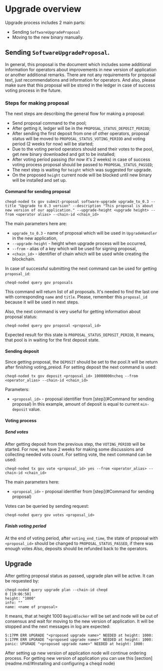 # Upgrade overview
Upgrade process includes 2 main parts:
- Sending ``SoftwareUpgradeProposal``
- Moving to the new binary manually.
## Sending ``SoftwareUpgradeProposal``.
In general, this proposal is the document which includes some additional information for operators about improvements in new version of application or another additional remarks.
There are not any requirements for proposal text, just recommendations and information for operators. And also, please make sure that this proposal will be stored in the ledger in case of success voting process in the future.

### Steps for making proposal
The next steps are describing the general flow for making a proposal:
- Send proposal command to the pool;
- After getting it, ledger will be in the `PROPOSAL_STATUS_DEPOSIT_PERIOD`;
- After sending the first deposit from one of other operators, proposal status will be moved to `PROPOSAL_STATUS_VOTING_PERIOD` and voting period (2 weeks for now) will be started;
- Due to the voting period operators should send their votes to the pool, get new binary downloaded and got to be installed;
- After voting period passing (for now it's 2 weeks) in case of success voting process proposal should be passed to `PROPOSAL_STATUS_PASSED`;
- The next step is waiting for `height` which was suggested for upgrade.
- On the proposed `height` current node will be blocked until new binary will be installed and set up.

#### Command for sending proposal

```
cheqd-noded tx gov submit-proposal software-upgrade upgrade_to_0.3 --title "Upgrade to 0.3 version" --description "This proposal is about new version of our application." --upgrade-height <upgrade height> --from <operator alias> --chain-id <chain_id>
```
The main parameters here are:
- `upgrade_to_0.3` - name of proposal which will be used in `UpgradeHandler` in the new application,
- `--upgrade-height` - height when upgrade process will be occurred,
- `--from` - alias of a key which will be used for signing proposal,
- `<chain_id>` - identifier of chain which will be used while creating the blockchain.

In case of successful submitting  the next command can be used for getting `proposal_id`:
```
cheqd-noded query gov proposals
```
This command will return list of all proposals. It's needed to find the last one with corresponding `name` and `title`.
Please, remember this `proposal_id` because it will be used in next steps.

Also, the next command is very useful for getting information about proposal status:
```
cheqd-noded query gov proposal <proposal_id>
```
Expected result for this state is `PROPOSAL_STATUS_DEPOSIT_PERIOD`, It means, that pool is in waiting for the first deposit state.

#### Sending deposit
Since getting proposal, the `DEPOSIT` should be set to the pool.It will be return after finishing voting_preiod.
For setting deposit the next command is used:
```
cheqd-noded tx gov deposit <proposal_id> 10000000ncheq --from <operator_alias> --chain-id <chain_id>
```
Parameters:
- `<proposal_id>` - proposal identifier from [step](#Command for sending proposal)
  In this example, amount of deposit is equal to current `min-deposit` value.

#### Voting process
##### Send votes
After getting deposit from the previous step, the `VOTING_PERIOD` will be started. For now, we have 2 weeks for making some discussions and collecting needed vots count.
For setting vote, the next command can be used:
```
cheqd-noded tx gov vote <proposal_id> yes --from <operator_alias> --chain-id <chain_id>
```
The main parameters here:
- `<proposal_id>` - proposal identifier from [step](#Command for sending proposal)

Votes can be queried by sending request:
```
cheqd-noded query gov votes <proposal_id>
```
##### Finish voting period
At the end of voting period, after `voting_end_time`, the state of proposal with `<proposal_id>` should be changed to `PROPOSAL_STATUS_PASSED`, if there was enough votes
Also, deposits should be refunded back to the operators.

## Upgrade
After getting proposal status as passed, upgrade plan will be active. It can be requested by:
```
cheqd-noded query upgrade plan --chain-id cheqd                                                                                                                                                                                                                                      0 [19:06:50]
height: "1000"
info: ""
name: <name of proposal>
```
It means, that at height 1000 `BeginBlocker` will be set and node will be out of consensus and wait for moving to the new version of application.
It will be stopped and the next messages in log are expected:
```
5:17PM ERR UPGRADE "<proposed upgrade name>" NEEDED at height: 1000:
5:17PM ERR UPGRADE "<proposed upgrade name>" NEEDED at height: 1000:
panic: UPGRADE "<proposed upgrade name>" NEEDED at height: 1000:
```
After setting up new version of application node will continue ordering process.
For getting new version of application you can use this [section](readme.md/#Installing and configuring a cheqd node)